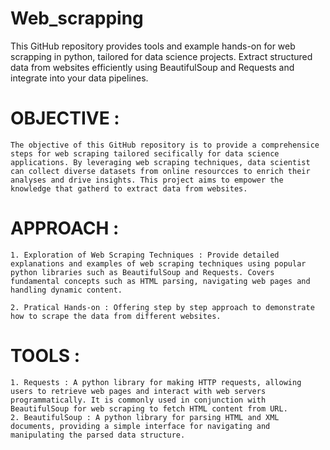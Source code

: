 # Web_scrapping
This GitHub repository provides tools and example hands-on for web scrapping in python, tailored for data science projects. Extract structured data from websites efficiently using BeautifulSoup and Requests and integrate into your data pipelines.

# OBJECTIVE : 
    The objective of this GitHub repository is to provide a comprehensice steps for web scraping tailored secifically for data science applications. By leveraging web scraping techniques, data scientist can collect diverse datasets from online resourcces to enrich their analyses and drive insights. This project aims to empower the knowledge that gatherd to extract data from websites.

# APPROACH :
    1. Exploration of Web Scraping Techniques : Provide detailed explanations and examples of web scraping techniques using popular python libraries such as BeautifulSoup and Requests. Covers fundamental concepts such as HTML parsing, navigating web pages and handling dynamic content.

    2. Pratical Hands-on : Offering step by step approach to demonstrate how to scrape the data from different websites.

# TOOLS :
    1. Requests : A python library for making HTTP requests, allowing users to retrieve web pages and interact with web servers programmatically. It is commonly used in conjunction with BeautifulSoup for web scraping to fetch HTML content from URL.
    2. BeautifulSoup : A python library for parsing HTML and XML documents, providing a simple interface for navigating and manipulating the parsed data structure.
